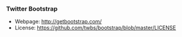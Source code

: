 
### Twitter Bootstrap
 - Webpage: http://getbootstrap.com/
 - License: https://github.com/twbs/bootstrap/blob/master/LICENSE
